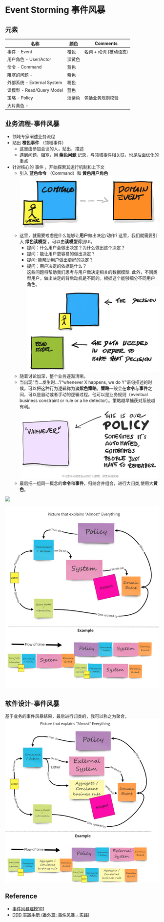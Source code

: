 # Event Storming 事件风暴

## 元素

|名称               |颜色   | Comments | 
|-------------------|------| ------------------------- |
|事件 - Event       | 橙色  | 名词 + 动词 (被动语态)     |
|用户角色 - User/Actor  | 深黄色  | |
|命令 - Command     | 蓝色  ||
|阻塞的问题 - | 紫色 ||
|外部系统 - External System  | 粉色 ||
|读模型 - Read/Query Model | 蓝色 ||
|策略 - Policy | 淡紫色 | 包括业务规则校验|
|大片黄色 - 





## 业务流程-事件风暴
* 领域专家阐述业务流程
* 贴出 **橙色事件** （领域事件）
    * 这里由参加会议的人，贴出，描述
    * 遇到问题，阻塞，用 **紫色问题** 记录，与领域事件相关联，也是后面优化的重点
* 针对核心的 事件 ，开始探索其运行机制和上下文
    * 引入 **蓝色命令** （Command）和 **黄色用户角色**
    ![](./images/ES-Cmd_Event.PNG)
    * 这里，就需要考虑是什么能够让**用户**做出决定/动作? 这里，我们就需要引入 **绿色读模型** 。可以由**读模型**得到UI。
        * 提问：什么用户会做出决定？为什么做出这个决定？
        * 提问：能让用户更容易的做出决定？
        * 提问: 能帮助用户做出更好的决定？
        * 提问：用户决定的依据是什么？    
    这些问题将帮助我们思考与用户做决定相关的数据模型.  此外，不同类型用户，做出决定的背后动机是不同的。根据这个能够细分不同用户角色。
    ![](./images/ES-ReadModel.PNG)
    * 随着讨论加深，整个业务逐渐清晰。
    * 当出现“当...发生时...”/“whenever X happens, we do Y”语句描述的时候，可以把这种行为逻辑称为**淡紫色策略**。**策略**一般会在**命令**与**事件**之间，可以是自动或者手动的逻辑过程。他可以是业务规则（eventual business constraint or rule or a lie detector）。策略越早捕获对系统越有利。
    ![](./images/ES-Policy.PNG)
    * 最后把一组同一概念的**命令**和**事件**，归纳合并组合，进行大归类,使用大**黄色**。  
    
    
![](./images/ES-1.PNG)


![](./images/Process-ES-overall.PNG)

##  软件设计-事件风暴
基于业务的事件风暴结果，最后进行归类的，我可以称之为聚合，
![](./images/Design-ES-overall.PNG)


## Reference
* [事件风暴建模101](https://www.jianshu.com/p/8a7814f3e9ac)   
* [DDD 实践手册 (番外篇: 事件风暴 - 实践)](https://xie.infoq.cn/article/e36e68f9c6516fa10cf546f32)